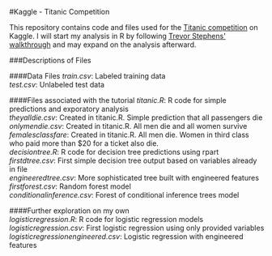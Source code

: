 #Kaggle - Titanic Competition

This repository contains code and files used for the [Titanic competition](http://www.kaggle.com/c/titanic-gettingStarted) on Kaggle.  I will start my analysis in R by following [Trevor Stephens' walkthrough](http://trevorstephens.com/post/72916401642/titanic-getting-started-with-r) and may expand on the analysis afterward.

###Descriptions of Files

####Data Files
*train.csv*: Labeled training data  
*test.csv*: Unlabeled test data  

####Files associated with the tutorial
*titanic.R*: R code for simple predictions and exporatory analysis  
*theyalldie.csv*: Created in titanic.R.  Simple prediction that all passengers die  
*onlymendie.csv*: Created in titanic.R.  All men die and all women survive  
*femalesclassfare*: Created in titanic.R. All men die. Women in third class who paid more than $20 for a ticket also die.  
*decisiontree.R*: R code for decision tree predictions using rpart  
*firstdtree.csv*: First simple decision tree output based on variables already in file  
*engineeredtree.csv*: More sophisticated tree built with engineered features  
*firstforest.csv*: Random forest model  
*conditionalinference.csv*: Forest of conditional inference trees model  

####Further exploration on my own  
*logisticregression.R*: R code for logistic regression models  
*logisticregression.csv*: First logistic regression using only provided variables  
*logisticregressionengineered.csv*: Logistic regression with engineered features  
